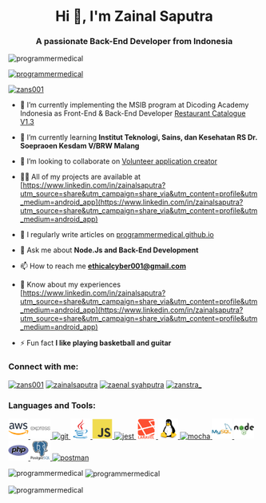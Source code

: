 <h1 align="center">Hi 👋, I'm Zainal Saputra</h1>
<h3 align="center">A passionate Back-End Developer from Indonesia</h3>

<p align="left"> <img src="https://komarev.com/ghpvc/?username=programmermedical&label=Profile%20views&color=ff0000&style=flat" alt="programmermedical" /> </p>

<p align="left"> <a href="https://github.com/ryo-ma/github-profile-trophy"><img src="https://github-profile-trophy.vercel.app/?username=programmermedical" alt="programmermedical" /></a> </p>

<p align="left"> <a href="https://twitter.com/zans001" target="blank"><img src="https://img.shields.io/twitter/follow/zans001?logo=twitter&style=for-the-badge" alt="zans001" /></a> </p>

- 🔭 I’m currently implementing the MSIB program at Dicoding Academy Indonesia as Front-End & Back-End Developer [Restaurant Catalogue V1.3](https://65570f80ad7e4062a6afa3f2--elaborate-puppy-66ed99.netlify.app/)

- 🌱 I’m currently learning **Institut Teknologi, Sains, dan Kesehatan RS Dr. Soepraoen Kesdam V/BRW Malang**

- 👯 I’m looking to collaborate on [Volunteer application creator](https://github.com/dicodingacademy/VolunterPembuatanAplikasi)

- 👨‍💻 All of my projects are available at [https://www.linkedin.com/in/zainalsaputra?utm_source=share&utm_campaign=share_via&utm_content=profile&utm_medium=android_app](https://www.linkedin.com/in/zainalsaputra?utm_source=share&utm_campaign=share_via&utm_content=profile&utm_medium=android_app)

- 📝 I regularly write articles on [programmermedical.github.io](programmermedical.github.io)

- 💬 Ask me about **Node.Js and Back-End Development**

- 📫 How to reach me **ethicalcyber001@gmail.com**

- 📄 Know about my experiences [https://www.linkedin.com/in/zainalsaputra?utm_source=share&utm_campaign=share_via&utm_content=profile&utm_medium=android_app](https://www.linkedin.com/in/zainalsaputra?utm_source=share&utm_campaign=share_via&utm_content=profile&utm_medium=android_app)

- ⚡ Fun fact **I like playing basketball and guitar**

<h3 align="left">Connect with me:</h3>
<p align="left">
<a href="https://twitter.com/zans001" target="blank"><img align="center" src="https://raw.githubusercontent.com/rahuldkjain/github-profile-readme-generator/master/src/images/icons/Social/twitter.svg" alt="zans001" height="30" width="40" /></a>
<a href="https://linkedin.com/in/zainalsaputra" target="blank"><img align="center" src="https://raw.githubusercontent.com/rahuldkjain/github-profile-readme-generator/master/src/images/icons/Social/linked-in-alt.svg" alt="zainalsaputra" height="30" width="40" /></a>
<a href="https://fb.com/zaenal syahputra" target="blank"><img align="center" src="https://raw.githubusercontent.com/rahuldkjain/github-profile-readme-generator/master/src/images/icons/Social/facebook.svg" alt="zaenal syahputra" height="30" width="40" /></a>
<a href="https://instagram.com/zanstra_" target="blank"><img align="center" src="https://raw.githubusercontent.com/rahuldkjain/github-profile-readme-generator/master/src/images/icons/Social/instagram.svg" alt="zanstra_" height="30" width="40" /></a>
</p>

<h3 align="left">Languages and Tools:</h3>
<p align="left"> <a href="https://aws.amazon.com" target="_blank" rel="noreferrer"> <img src="https://raw.githubusercontent.com/devicons/devicon/master/icons/amazonwebservices/amazonwebservices-original-wordmark.svg" alt="aws" width="40" height="40"/> </a> <a href="https://expressjs.com" target="_blank" rel="noreferrer"> <img src="https://raw.githubusercontent.com/devicons/devicon/master/icons/express/express-original-wordmark.svg" alt="express" width="40" height="40"/> </a> <a href="https://git-scm.com/" target="_blank" rel="noreferrer"> <img src="https://www.vectorlogo.zone/logos/git-scm/git-scm-icon.svg" alt="git" width="40" height="40"/> </a> <a href="https://www.java.com" target="_blank" rel="noreferrer"> <img src="https://raw.githubusercontent.com/devicons/devicon/master/icons/java/java-original.svg" alt="java" width="40" height="40"/> </a> <a href="https://developer.mozilla.org/en-US/docs/Web/JavaScript" target="_blank" rel="noreferrer"> <img src="https://raw.githubusercontent.com/devicons/devicon/master/icons/javascript/javascript-original.svg" alt="javascript" width="40" height="40"/> </a> <a href="https://jestjs.io" target="_blank" rel="noreferrer"> <img src="https://www.vectorlogo.zone/logos/jestjsio/jestjsio-icon.svg" alt="jest" width="40" height="40"/> </a> <a href="https://laravel.com/" target="_blank" rel="noreferrer"> <img src="https://raw.githubusercontent.com/devicons/devicon/master/icons/laravel/laravel-plain-wordmark.svg" alt="laravel" width="40" height="40"/> </a> <a href="https://www.linux.org/" target="_blank" rel="noreferrer"> <img src="https://raw.githubusercontent.com/devicons/devicon/master/icons/linux/linux-original.svg" alt="linux" width="40" height="40"/> </a> <a href="https://mochajs.org" target="_blank" rel="noreferrer"> <img src="https://www.vectorlogo.zone/logos/mochajs/mochajs-icon.svg" alt="mocha" width="40" height="40"/> </a> <a  src="https://raw.githubusercontent.com/devicons/devicon/master/icons/mongodb/mongodb-original-wordmark.svg" alt="mongodb" width="40" height="40"/> </a> <a href="https://www.mysql.com/" target="_blank" rel="noreferrer"> <img src="https://raw.githubusercontent.com/devicons/devicon/master/icons/mysql/mysql-original-wordmark.svg" alt="mysql" width="40" height="40"/> </a> <a href="https://nodejs.org" target="_blank" rel="noreferrer"> <img src="https://raw.githubusercontent.com/devicons/devicon/master/icons/nodejs/nodejs-original-wordmark.svg" alt="nodejs" width="40" height="40"/> </a> <a href="https://www.php.net" target="_blank" rel="noreferrer"> <img src="https://raw.githubusercontent.com/devicons/devicon/master/icons/php/php-original.svg" alt="php" width="40" height="40"/> </a> <a href="https://www.postgresql.org" target="_blank" rel="noreferrer"> <img src="https://raw.githubusercontent.com/devicons/devicon/master/icons/postgresql/postgresql-original-wordmark.svg" alt="postgresql" width="40" height="40"/> </a> <a href="https://postman.com" target="_blank" rel="noreferrer"> <img src="https://www.vectorlogo.zone/logos/getpostman/getpostman-icon.svg" alt="postman" width="40" height="40"/> </a> </p>

<p><img align="left" src="https://github-readme-stats.vercel.app/api/top-langs?username=programmermedical&show_icons=true&theme=tokyonight&locale=en&layout=compact" alt="programmermedical" /></p>

<p>&nbsp;<img align="center" src="https://github-readme-stats.vercel.app/api?username=programmermedical&show_icons=true&locale=en" alt="programmermedical" /></p>

<p><img align="center" src="https://github-readme-streak-stats.herokuapp.com/?user=programmermedical&theme=dark" alt="programmermedical" /></p>
